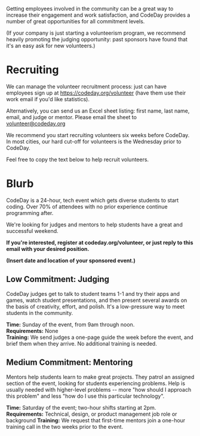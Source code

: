 Getting employees involved in the community can be a great way to increase their engagement and work satisfaction, and CodeDay provides a number of great opportunities for all commitment levels.

(If your company is just starting a volunteerism program, we recommend heavily promoting the judging opportunity: past sponsors have found that it's an easy ask for new volunteers.)

# Recruiting

We can manage the volunteer recruitment process: just can have employees sign up at https://codeday.org/volunteer (have them use their work email if you'd like statistics).

Alternatively, you can send us an Excel sheet listing: first name, last name, email, and judge or mentor. Please email the sheet to volunteer@codeday.org

We recommend you start recruiting volunteers six weeks before CodeDay. In most cities, our hard cut-off for volunteers is the Wednesday prior to CodeDay.

Feel free to copy the text below to help recruit volunteers.

# Blurb

CodeDay is a 24-hour, tech event which gets diverse students to start coding. Over 70% of attendees with no prior experience continue programming after.

We're looking for judges and mentors to help students have a great and successful weekend.

**If you're interested, register at codeday.org/volunteer, or just reply to this email with your desired position.**

**(Insert date and location of your sponsored event.)**

## Low Commitment: Judging

CodeDay judges get to talk to student teams 1-1 and try their apps and games, watch student presentations, and then present several awards on the basis of creativity, effort, and polish. It's a low-pressure way to meet students in the community.

**Time:** Sunday of the event, from 9am through noon.  
**Requirements:** None  
**Training:** We send judges a one-page guide the week before the event, and brief them when they arrive. No additional training is needed.

## Medium Commitment: Mentoring

Mentors help students learn to make great projects. They patrol an assigned section of the event, looking for students experiencing problems. Help is usually needed with higher-level problems -- more "how should I approach this problem" and less "how do I use this particular technology".

**Time:** Saturday of the event; two-hour shifts starting at 2pm.  
**Requirements:** Technical, design, or product management job role or background
**Training:** We request that first-time mentors join a one-hour training call in the two weeks prior to the event.

